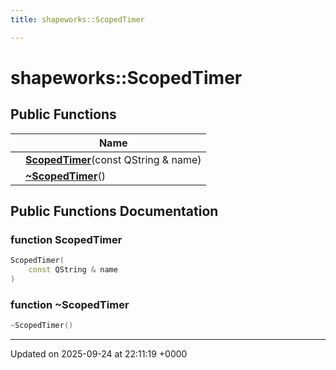```yaml
---
title: shapeworks::ScopedTimer

---
```


# shapeworks::ScopedTimer





## Public Functions

|                | Name           |
| -------------- | -------------- |
| | **[ScopedTimer](../Classes/classshapeworks_1_1ScopedTimer.md#function-scopedtimer)**(const QString & name) |
| | **[~ScopedTimer](../Classes/classshapeworks_1_1ScopedTimer.md#function-~scopedtimer)**() |

## Public Functions Documentation

### function ScopedTimer

```cpp
ScopedTimer(
    const QString & name
)
```


### function ~ScopedTimer

```cpp
~ScopedTimer()
```


-------------------------------

Updated on 2025-09-24 at 22:11:19 +0000
